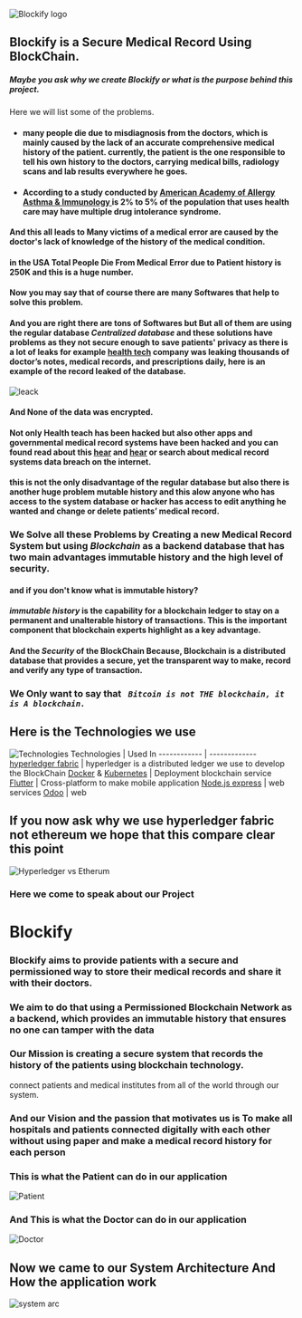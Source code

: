 ![Blockify logo](https://github.com/blockify-medical/Medical-Blockchain/blob/master/Pics/logo.png?raw=true)

## Blockify is a Secure Medical Record Using BlockChain.


##### Maybe you ask why we create Blockify or what is the purpose behind this project.

Here we will list some of the problems.
  
* #### many people die due to misdiagnosis from the doctors, which is mainly caused by the lack of an accurate comprehensive medical history of the patient. currently, the patient is the one responsible to tell his own history to the doctors, carrying medical bills, radiology scans and lab results everywhere he goes.

* #### According to a study conducted by [American Academy of Allergy Asthma & Immunology ](https://www.aaaai.org/conditions-and-treatments/library/allergy-library/multiple-drug-intolerance) is 2% to 5% of the population that uses health care may have multiple drug intolerance syndrome. 

#### And this all leads to Many victims of a medical error are caused by the doctor's lack of knowledge of the history of the medical condition.
#### in the USA Total People Die From Medical Error due to Patient history is 250K and this is a huge number. 
 
#### Now you may say that of course there are many Softwares that help to solve this problem. 
#### And you are right there are tons of Softwares but But all of them are using the regular database _**Centralized database**_ and these solutions have problems as they not secure enough to save patients' privacy as there is a lot of leaks for example [health tech](https://techcrunch.com/2019/03/17/medical-health-data-leak/) company was leaking thousands of doctor’s notes, medical records, and prescriptions daily, here is an example of the record leaked of the database. 
![leack](https://github.com/blockify-medical/Medical-Blockchain/blob/master/Pics/medical-records.jpg?raw=true)
#### And  None of the data was encrypted.
#### Not only Health teach has been hacked but also other apps and governmental medical record systems have been hacked and you can found read about this [hear](https://www.propublica.org/article/millions-of-americans-medical-images-and-data-are-available-on-the-internet) and [hear](https://www.engadget.com/2019/07/31/32-million-patient-records-breached-2019/) or search about medical record systems data breach on the internet. 
#### this is not the only disadvantage of the regular database but also there is another huge problem mutable history and this alow anyone who has access to the system database or hacker has access to edit anything he wanted and change or delete patients’ medical record.

### We Solve all these Problems by Creating a new Medical Record System but using  _**Blockchain**_ as a backend database that has two main advantages immutable history and the high level of security.
#### and if you don't know what is immutable history?
#### _**immutable history**_ is the capability for a blockchain ledger to stay on a permanent and unalterable history of transactions. This is the important component that blockchain experts highlight as a key advantage.
#### And the _**Security**_ of the BlockChain Because, Blockchain is a distributed database that provides a secure, yet the transparent way to make, record and verify any type of transaction.
### We Only want to say that _**``` Bitcoin is not THE blockchain, it is A blockchain.```**_
## Here is the Technologies we use 
![Technologies](https://github.com/blockify-medical/Medical-Blockchain/blob/master/Pics/Technologies.jpg?raw=true) 
Technologies | Used In
------------ | -------------
[hyperledger fabric](https://www.hyperledger.org/) | hyperledger is a distributed ledger we use to develop the BlockChain
[Docker](https://www.docker.com/products/docker-hub) & [Kubernetes](https://www.docker.com/products/kubernetes) | Deployment blockchain service 
[Flutter](https://flutter.dev/) | Cross-platform to make mobile application 
[Node.js express](https://nodejs.org/) |  web services
[Odoo](https://www.odoo.com/) | web

## If you now ask why we use hyperledger fabric not ethereum we hope that this compare clear this point 
![Hyperledger vs Etherum](https://github.com/blockify-medical/Medical-Blockchain/blob/master/Pics/Hyperledger-vs-Etherum.png?raw=true) 

### Here we come to speak about our Project 
# Blockify
### Blockify aims to provide patients with a secure and permissioned way to store their medical records and share it with their doctors.
### We aim to do that using a Permissioned Blockchain Network as a backend, which provides an immutable history that ensures no one can tamper with the data
### Our Mission is creating a secure system that records the history of the patients using blockchain technology.
connect patients and medical institutes from all of the world through our system.
### And our Vision and the passion that motivates us is To make all hospitals and patients connected digitally with each other without using paper and make a medical record history for each person

### This is what the Patient can do in our application 
![Patient](https://github.com/blockify-medical/Medical-Blockchain/blob/master/Pics/Patient%20life%20cycle.png?raw=true) 

### And This is what the Doctor can do in our application 
![Doctor](https://github.com/blockify-medical/Medical-Blockchain/blob/master/Pics/Doctor%20life%20cycle.png?raw=true) 

## Now we came to our System Architecture And How the application work 
![system arc](https://github.com/blockify-medical/Medical-Blockchain/blob/master/Pics/System%20Arc.png?raw=true) 

